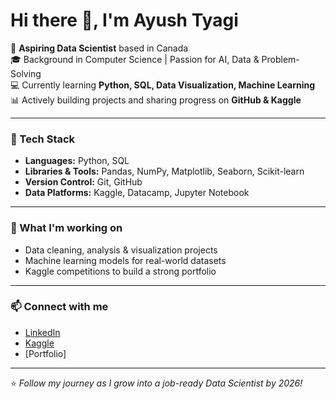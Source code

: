 # Hi there 👋, I'm Ayush Tyagi  

🚀 **Aspiring Data Scientist** based in Canada  
🎓 Background in Computer Science | Passion for AI, Data & Problem-Solving  
💻 Currently learning **Python, SQL, Data Visualization, Machine Learning**  
📊 Actively building projects and sharing progress on **GitHub & Kaggle**  

---

### 🔧 Tech Stack  
- **Languages:** Python, SQL  
- **Libraries & Tools:** Pandas, NumPy, Matplotlib, Seaborn, Scikit-learn  
- **Version Control:** Git, GitHub  
- **Data Platforms:** Kaggle, Datacamp, Jupyter Notebook  

---

### 🌱 What I'm working on  
- Data cleaning, analysis & visualization projects  
- Machine learning models for real-world datasets  
- Kaggle competitions to build a strong portfolio  

---

### 📫 Connect with me  
- [LinkedIn](https://www.linkedin.com/in/ayushtyagi1337/)  
- [Kaggle](ayushtyagi1337)  
- [Portfolio]  

---

⭐️ *Follow my journey as I grow into a job-ready Data Scientist by 2026!*  

